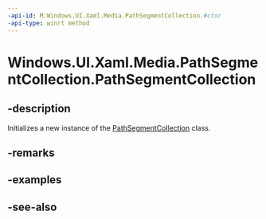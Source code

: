 ```yaml
---
-api-id: M:Windows.UI.Xaml.Media.PathSegmentCollection.#ctor
-api-type: winrt method
---
```


<!-- Method syntax
public PathSegmentCollection()
-->

# Windows.UI.Xaml.Media.PathSegmentCollection.PathSegmentCollection

## -description
Initializes a new instance of the [PathSegmentCollection](pathsegmentcollection.md) class.


## -remarks

## -examples

## -see-also
